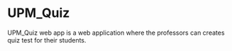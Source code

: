 # UPM_Quiz
UPM_Quiz web app is a web application where the professors can creates quiz test for their students.

